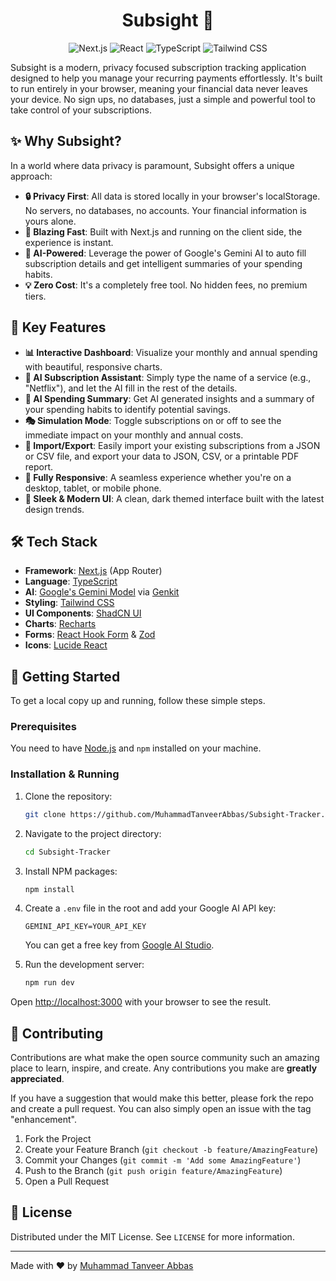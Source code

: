<h1 align="center">Subsight 🎯</h1>
<p align="center">
  <img src="https://img.shields.io/badge/Next.js-000000?style=for-the-badge&logo=nextdotjs&logoColor=white" alt="Next.js" />
  <img src="https://img.shields.io/badge/React-20232A?style=for-the-badge&logo=react&logoColor=61DAFB" alt="React" />
  <img src="https://img.shields.io/badge/TypeScript-3178C6?style=for-the-badge&logo=typescript&logoColor=white" alt="TypeScript" />
  <img src="https://img.shields.io/badge/Tailwind_CSS-38B2AC?style=for-the-badge&logo=tailwind-css&logoColor=white" alt="Tailwind CSS" />
</p>

Subsight is a modern, privacy focused subscription tracking application designed to help you manage your recurring payments effortlessly. It's built to run entirely in your browser, meaning your financial data never leaves your device. No sign ups, no databases, just a simple and powerful tool to take control of your subscriptions.

## ✨ Why Subsight?

In a world where data privacy is paramount, Subsight offers a unique approach:

- **🔒 Privacy First**: All data is stored locally in your browser's localStorage. No servers, no databases, no accounts. Your financial information is yours alone.
- **🚀 Blazing Fast**: Built with Next.js and running on the client side, the experience is instant.
- **🤖 AI-Powered**: Leverage the power of Google's Gemini AI to auto fill subscription details and get intelligent summaries of your spending habits.
- **💡 Zero Cost**: It's a completely free tool. No hidden fees, no premium tiers.

## 🌟 Key Features

- **📊 Interactive Dashboard**: Visualize your monthly and annual spending with beautiful, responsive charts.
- **🤖 AI Subscription Assistant**: Simply type the name of a service (e.g., "Netflix"), and let the AI fill in the rest of the details.
- **🧠 AI Spending Summary**: Get AI generated insights and a summary of your spending habits to identify potential savings.
- **🎭 Simulation Mode**: Toggle subscriptions on or off to see the immediate impact on your monthly and annual costs.
- **🔄 Import/Export**: Easily import your existing subscriptions from a JSON or CSV file, and export your data to JSON, CSV, or a printable PDF report.
- **📱 Fully Responsive**: A seamless experience whether you're on a desktop, tablet, or mobile phone.
- **🎨 Sleek & Modern UI**: A clean, dark themed interface built with the latest design trends.

## 🛠️ Tech Stack

- **Framework**: [Next.js](https://nextjs.org/) (App Router)
- **Language**: [TypeScript](https://www.typescriptlang.org/)
- **AI**: [Google's Gemini Model](https://deepmind.google/technologies/gemini/) via [Genkit](https://firebase.google.com/docs/genkit)
- **Styling**: [Tailwind CSS](https://tailwindcss.com/)
- **UI Components**: [ShadCN UI](https://ui.shadcn.com/)
- **Charts**: [Recharts](https://recharts.org/)
- **Forms**: [React Hook Form](https://react-hook-form.com/) & [Zod](https://zod.dev/)
- **Icons**: [Lucide React](https://lucide.dev/)

## 🚀 Getting Started

To get a local copy up and running, follow these simple steps.

### Prerequisites

You need to have [Node.js](https://nodejs.org/) and `npm` installed on your machine.

### Installation & Running

1.  Clone the repository:
    ```sh
    git clone https://github.com/MuhammadTanveerAbbas/Subsight-Tracker.git
    ```
2.  Navigate to the project directory:
    ```sh
    cd Subsight-Tracker
    ```
3.  Install NPM packages:
    ```sh
    npm install
    ```
4.  Create a `.env` file in the root and add your Google AI API key:

    ```
    GEMINI_API_KEY=YOUR_API_KEY
    ```

    You can get a free key from [Google AI Studio](https://aistudio.google.com/app/apikey).

5.  Run the development server:
    ```sh
    npm run dev
    ```

Open [http://localhost:3000](http://localhost:3000) with your browser to see the result.

## 🤝 Contributing

Contributions are what make the open source community such an amazing place to learn, inspire, and create. Any contributions you make are **greatly appreciated**.

If you have a suggestion that would make this better, please fork the repo and create a pull request. You can also simply open an issue with the tag "enhancement".

1.  Fork the Project
2.  Create your Feature Branch (`git checkout -b feature/AmazingFeature`)
3.  Commit your Changes (`git commit -m 'Add some AmazingFeature'`)
4.  Push to the Branch (`git push origin feature/AmazingFeature`)
5.  Open a Pull Request

## 📄 License

Distributed under the MIT License. See `LICENSE` for more information.

---

Made with ❤️ by [Muhammad Tanveer Abbas](https://github.com/muhammadtanveerabbas)
